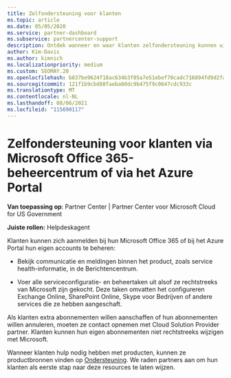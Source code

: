 ```yaml
---
title: Zelfondersteuning voor klanten
ms.topic: article
ms.date: 05/05/2020
ms.service: partner-dashboard
ms.subservice: partnercenter-support
description: Ontdek wanneer en waar klanten zelfondersteuning kunnen uitvoeren om hun eigen accounts te beheren en wanneer ze contact moeten opnemen met hun Cloud Solution Provider partner.
author: Kim-Davis
ms.author: kimnich
ms.localizationpriority: medium
ms.custom: SEOMAY.20
ms.openlocfilehash: b837be9624f18ac634b3f05a7e51ebef70cadc716894fd9d2fae916da387ab3a
ms.sourcegitcommit: 121f1b9cbd88faeba60dc9b475f9c0647cdc933c
ms.translationtype: MT
ms.contentlocale: nl-NL
ms.lasthandoff: 08/06/2021
ms.locfileid: "115690117"
---
```

# <a name="customer-self-support-through-microsoft-office-365-admin-center-or-through-the-azure-portal"></a>Zelfondersteuning voor klanten via Microsoft Office 365-beheercentrum of via het Azure Portal

**Van toepassing op**: Partner Center | Partner Center voor Microsoft Cloud for US Government

**Juiste rollen:** Helpdeskagent

Klanten kunnen zich aanmelden bij hun Microsoft Office 365 of bij het Azure Portal hun eigen accounts te beheren:

- Bekijk communicatie en meldingen binnen het product, zoals service health-informatie, in de Berichtencentrum.

- Voer alle serviceconfiguratie- en beheertaken uit alsof ze rechtstreeks van Microsoft zijn gekocht. Deze taken omvatten het configureren Exchange Online, SharePoint Online, Skype voor Bedrijven of andere services die ze hebben aangeschaft.

Als klanten extra abonnementen willen aanschaffen of hun abonnementen willen annuleren, moeten ze contact opnemen met Cloud Solution Provider partner. Klanten kunnen hun eigen abonnementen niet rechtstreeks wijzigen met Microsoft.

Wanneer klanten hulp nodig hebben met producten, kunnen ze productbronnen vinden op [Ondersteuning](https://partnercenter.microsoft.com/partner/support). We raden partners aan om hun klanten als eerste stap naar deze resources te laten wijzen.

 

 



